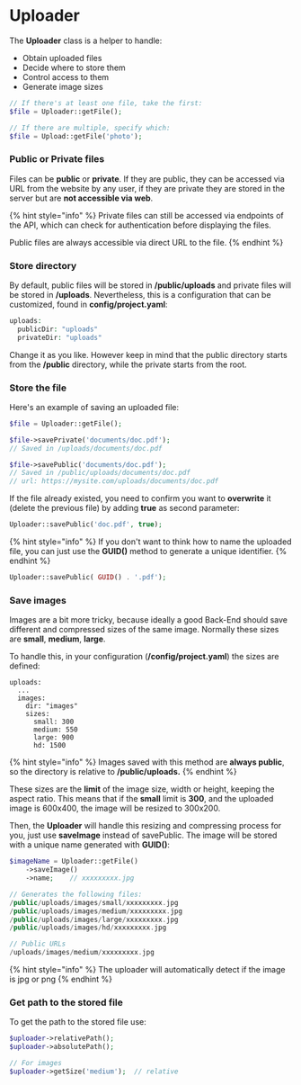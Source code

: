 # Uploader

The **Uploader** class is a helper to handle:

* Obtain uploaded files
* Decide where to store them
* Control access to them
* Generate image sizes

```php
// If there's at least one file, take the first:
$file = Uploader::getFile();

// If there are multiple, specify which:
$file = Upload::getFile('photo');
```

### Public or Private files

Files can be **public** or **private**. If they are public, they can be accessed via URL from the website by any user, if they are private they are stored in the server but are **not accessible via web**.

{% hint style="info" %}
Private files can still be accessed via endpoints of the API, which can check for authentication before displaying the files.

Public files are always accessible via direct URL to the file.
{% endhint %}

### Store directory

By default, public files will be stored in **/public/uploads** and private files will be stored in **/uploads**. Nevertheless, this is a configuration that can be customized, found in **config/project.yaml**:

```php
uploads:
  publicDir: "uploads"
  privateDir: "uploads"
```

Change it as you like. However keep in mind that the public directory starts from the **/public** directory, while the private starts from the root.

### Store the file

Here's an example of saving an uploaded file:

```php
$file = Uploader::getFile();

$file->savePrivate('documents/doc.pdf');
// Saved in /uploads/documents/doc.pdf

$file->savePublic('documents/doc.pdf');
// Saved in /public/uploads/documents/doc.pdf
// url: https://mysite.com/uploads/documents/doc.pdf
```

If the file already existed, you need to confirm you want to **overwrite** it (delete the previous file) by adding **true** as second parameter:

```php
Uploader::savePublic('doc.pdf', true);
```

{% hint style="info" %}
If you don't want to think how to name the uploaded file, you can just use the **GUID()** method to generate a unique identifier.
{% endhint %}

```php
Uploader::savePublic( GUID() . '.pdf');
```

### Save images

Images are a bit more tricky, because ideally a good Back-End should save different and compressed sizes of the same image. Normally these sizes are **small**, **medium**, **large**.

To handle this, in your configuration (**/config/project.yaml**) the sizes are defined:

```
uploads:
  ...
  images:
    dir: "images"
    sizes:
      small: 300
      medium: 550
      large: 900
      hd: 1500
```

{% hint style="info" %}
Images saved with this method are **always public**, so the directory is relative to **/public/uploads.**
{% endhint %}

These sizes are the **limit** of the image size, width or height, keeping the aspect ratio. This means that if the **small** limit is **300**, and the uploaded image is 600x400, the image will be resized to 300x200.

Then, the **Uploader** will handle this resizing and compressing process for you, just use **saveImage** instead of savePublic. The image will be stored with a unique name generated with **GUID()**:

```php
$imageName = Uploader::getFile()
    ->saveImage()
    ->name;    // xxxxxxxxx.jpg

// Generates the following files:
/public/uploads/images/small/xxxxxxxxx.jpg
/public/uploads/images/medium/xxxxxxxxx.jpg
/public/uploads/images/large/xxxxxxxxx.jpg
/public/uploads/images/hd/xxxxxxxxx.jpg

// Public URLs
/uploads/images/medium/xxxxxxxxx.jpg
```

{% hint style="info" %}
The uploader will automatically detect if the image is jpg or png
{% endhint %}

### Get path to the stored file

To get the path to the stored file use:

```php
$uploader->relativePath();
$uploader->absolutePath();

// For images
$uploader->getSize('medium');  // relative
```
